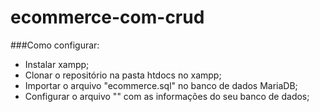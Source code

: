 # ecommerce-com-crud

###Como configurar:
+ Instalar xampp;
+ Clonar o repositório na pasta htdocs no xampp;
+ Importar o arquivo "ecommerce.sql" no banco de dados MariaDB;
+ Configurar o arquivo "" com as informações do seu banco de dados;
